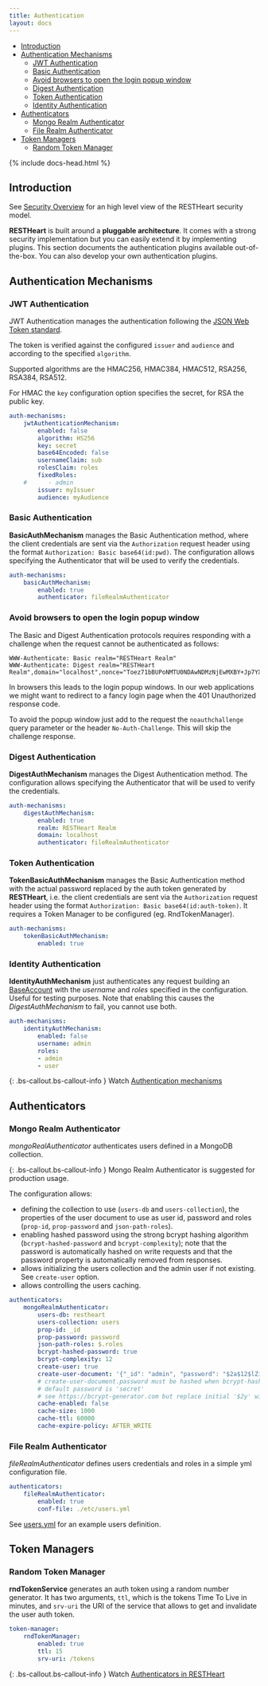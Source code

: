 ```yaml
---
title: Authentication
layout: docs
---
```


<div markdown="1" class="d-none d-xl-block col-xl-2 order-last bd-toc">

-   [Introduction](#introduction)
-   [Authentication Mechanisms](#authentication-mechanisms)
    -   [JWT Authentication](#jwt-authentication)
    -   [Basic Authentication](#basic-authentication)
    -   [Avoid browsers to open the login popup window](#avoid-browsers-to-open-the-login-popup-window)
    -   [Digest Authentication](#digest-authentication)
    -   [Token Authentication](#token-authentication)
    -   [Identity Authentication](#identity-authentication)
-   [Authenticators](#authenticators)
    -   [Mongo Realm Authenticator](#mongo-realm-authenticator)
    -   [File Realm Authenticator](#file-realm-authenticator)
-   [Token Managers](#token-managers)
    -   [Random Token Manager](#random-token-manager)

</div>
<div markdown="1" class="col-12 col-md-9 col-xl-8 py-md-3 bd-content">

{% include docs-head.html %}

## Introduction

See [Security Overview](/docs/security/overview) for an high level view of the RESTHeart security model.

**RESTHeart** is built around a **pluggable architecture**. It comes with a strong security implementation but you can easily extend it by implementing plugins. This section documents the authentication plugins available out-of-the-box. You can also develop your own authentication plugins.

## Authentication Mechanisms

### JWT Authentication

JWT Authentication manages the authentication following the <a href="https://jwt.io" target="_blank">JSON Web Token standard</a>.

The token is verified against the configured `issuer` and `audience` and according to the specified `algorithm`.

Supported algorithms are the HMAC256, HMAC384, HMAC512, RSA256, RSA384, RSA512.

For HMAC the `key` configuration option specifies the secret, for RSA the public key.

```yml
auth-mechanisms:
    jwtAuthenticationMechanism:
        enabled: false
        algorithm: HS256
        key: secret
        base64Encoded: false
        usernameClaim: sub
        rolesClaim: roles
        fixedRoles:
    #      - admin
        issuer: myIssuer
        audience: myAudience
```

### Basic Authentication

**BasicAuthMechanism** manages the Basic Authentication method, where the client credentials are sent via the `Authorization` request header using the format `Authorization: Basic base64(id:pwd)`. The configuration allows specifying the Authenticator that will be used to verify the credentials.

```yml
auth-mechanisms:
    basicAuthMechanism:
        enabled: true
        authenticator: fileRealmAuthenticator
```

### Avoid browsers to open the login popup window

The Basic and Digest Authentication protocols requires responding with a challenge when the request cannot be authenticated as follows:

```
WWW-Authenticate: Basic realm="RESTHeart Realm"
WWW-Authenticate: Digest realm="RESTHeart Realm",domain="localhost",nonce="Toez71bBUPoNMTU0NDAwNDMzNjEwMXBY+Jp7YX/GVMcxAd61FpY=",opaque="00000000000000000000000000000000",algorithm=MD5,qop="auth"
```

In browsers this leads to the login popup windows. In our web applications we might want to redirect to a fancy login page when the 401 Unauthorized response code.

To avoid the popup window just add to the request the `noauthchallenge` query parameter or the header `No-Auth-Challenge`. This will skip the challenge response.

### Digest Authentication

**DigestAuthMechanism** manages the Digest Authentication method. The configuration allows specifying the Authenticator that will be used to verify the credentials.

```yml
auth-mechanisms:
    digestAuthMechanism:
        enabled: true
        realm: RESTHeart Realm
        domain: localhost
        authenticator: fileRealmAuthenticator
```

### Token Authentication

**TokenBasicAuthMechanism** manages the Basic Authentication method with the actual password replaced by the auth token generated by **RESTHeart**, i.e. the client credentials are sent via the `Authorization` request header using the format `Authorization: Basic base64(id:auth-token)`. It requires a Token Manager to be configured (eg. RndTokenManager).

```yml
auth-mechanisms:
    tokenBasicAuthMechanism:
        enabled: true
```

### Identity Authentication

**IdentityAuthMechanism** just authenticates any request building an [BaseAccount](https://github.com/SoftInstigate/restheart/blob/master/security/src/main/java/io/RESTHeart/plugins/authentication/impl/BaseAccount.java) with the _username_ and _roles_ specified in the configuration. Useful for testing purposes. Note that enabling this causes the _DigestAuthMechanism_ to fail, you cannot use both.

```yml
auth-mechanisms:
    identityAuthMechanism:
        enabled: false
        username: admin
        roles:
        - admin
        - user
```

{: .bs-callout.bs-callout-info }
Watch [Authentication mechanisms](https://www.youtube.com/watch?v=QVk0aboHayM&t=342s)

## Authenticators

### Mongo Realm Authenticator

_mongoRealAuthenticator_ authenticates users defined in a MongoDB collection.

{: .bs-callout.bs-callout-info }
Mongo Realm Authenticator is suggested for production usage.

The configuration allows:

-   defining the collection to use (`users-db` and `users-collection`), the properties of the user document to use as user id, password and roles (`prop-id`, `prop-password` and `json-path-roles`).
-   enabling hashed password using the strong bcrypt hashing algorithm (`bcrypt-hashed-password` and `bcrypt-complexity`); note that the password is automatically hashed on write requests and that the password property is automatically removed from responses.
-   allows initializing the users collection and the admin user if not existing. See `create-user` option.
-   allows controlling the users caching.

```yml
authenticators:
    mongoRealmAuthenticator:
        users-db: restheart
        users-collection: users
        prop-id: _id
        prop-password: password
        json-path-roles: $.roles
        bcrypt-hashed-password: true
        bcrypt-complexity: 12
        create-user: true
        create-user-document: '{"_id": "admin", "password": "$2a$12$lZiMMNJ6pkyg4uq/I1cF5uxzUbU25aXHtg7W7sD2ED7DG1wzUoo6u", "roles": ["admin"]}'
        # create-user-document.password must be hashed when bcrypt-hashed-password=true
        # default password is 'secret'
        # see https://bcrypt-generator.com but replace initial '$2y' with '$2a'
        cache-enabled: false
        cache-size: 1000
        cache-ttl: 60000
        cache-expire-policy: AFTER_WRITE
```

### File Realm Authenticator

_fileRealmAuthenticator_ defines users credentials and roles in a simple yml configuration file.

```yml
authenticators:
    fileRealmAuthenticator:
        enabled: true
        conf-file: ./etc/users.yml
```

See [users.yml](https://github.com/SoftInstigate/restheart/blob/master/core/etc/users.yml) for an example users definition.

## Token Managers

### Random Token Manager

**rndTokenService** generates an auth token using a random number generator. It has two arguments, `ttl`, which is the tokens Time To Live in minutes, and `srv-uri` the URI of the service that allows to get and invalidate the user auth token.

```yml
token-manager:
    rndTokenManager:
        enabled: true
        ttl: 15
        srv-uri: /tokens
```

{: .bs-callout.bs-callout-info }
Watch [Authenticators in RESTHeart](https://www.youtube.com/watch?v=QVk0aboHayM&t=1211s)
